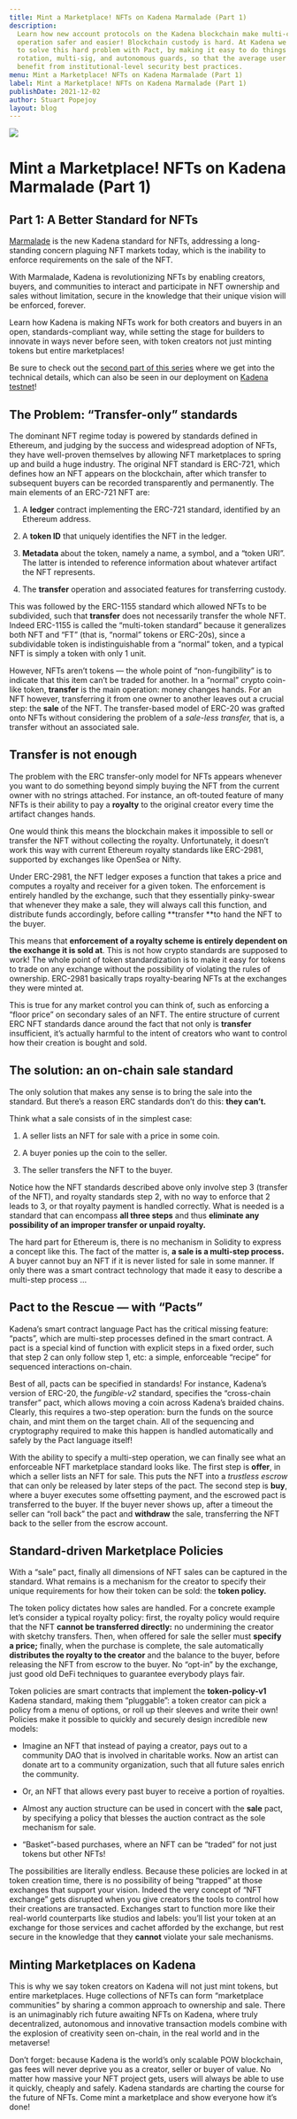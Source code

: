 ```yaml
---
title: Mint a Marketplace! NFTs on Kadena Marmalade (Part 1)
description:
  Learn how new account protocols on the Kadena blockchain make multi-chain
  operation safer and easier! Blockchain custody is hard. At Kadena we set out
  to solve this hard problem with Pact, by making it easy to do things like key
  rotation, multi-sig, and autonomous guards, so that the average user can
  benefit from institutional-level security best practices.
menu: Mint a Marketplace! NFTs on Kadena Marmalade (Part 1)
label: Mint a Marketplace! NFTs on Kadena Marmalade (Part 1)
publishDate: 2021-12-02
author: Stuart Popejoy
layout: blog
---
```


![](/assets/blog/1_BEuMAVlJ32_pP984cFKAwQ.webp)

# Mint a Marketplace! NFTs on Kadena Marmalade (Part 1)

## Part 1: A Better Standard for NFTs

[Marmalade](https://marmalade.art) is the new Kadena standard for NFTs,
addressing a long-standing concern plaguing NFT markets today, which is the
inability to enforce requirements on the sale of the NFT.

With Marmalade, Kadena is revolutionizing NFTs by enabling creators, buyers, and
communities to interact and participate in NFT ownership and sales without
limitation, secure in the knowledge that their unique vision will be enforced,
forever.

Learn how Kadena is making NFTs work for both creators and buyers in an open,
standards-compliant way, while setting the stage for builders to innovate in
ways never before seen, with token creators not just minting tokens but entire
marketplaces!

Be sure to check out the
[second part of this series](./mint-a-marketplace-nfts-on-kadena-marmalade-part-2-2021-12-03)
where we get into the technical details, which can also be seen in our
deployment on [Kadena testnet](https://kadena-io.github.io/marmalade/)!

## The Problem: “Transfer-only” standards

The dominant NFT regime today is powered by standards defined in Ethereum, and
judging by the success and widespread adoption of NFTs, they have well-proven
themselves by allowing NFT marketplaces to spring up and build a huge industry.
The original NFT standard is ERC-721, which defines how an NFT appears on the
blockchain, after which transfer to subsequent buyers can be recorded
transparently and permanently. The main elements of an ERC-721 NFT are:

1.  A **ledger** contract implementing the ERC-721 standard, identified by an
    Ethereum address.

2.  A **token ID** that uniquely identifies the NFT in the ledger.

3.  **Metadata** about the token, namely a name, a symbol, and a “token URI”.
    The latter is intended to reference information about whatever artifact the
    NFT represents.

4.  The **transfer** operation and associated features for transferring custody.

This was followed by the ERC-1155 standard which allowed NFTs to be subdivided,
such that **transfer** does not necessarily transfer the whole NFT. Indeed
ERC-1155 is called the “multi-token standard” because it generalizes both NFT
and “FT” (that is, “normal” tokens or ERC-20s), since a subdividable token is
indistinguishable from a “normal” token, and a typical NFT is simply a token
with only 1 unit.

However, NFTs aren’t tokens — the whole point of “non-fungibility” is to
indicate that this item can’t be traded for another. In a “normal” crypto
coin-like token, **transfer** is the main operation: money changes hands. For an
NFT however, transferring it from one owner to another leaves out a crucial
step: the **sale** of the NFT. The transfer-based model of ERC-20 was grafted
onto NFTs without considering the problem of a _sale-less transfer,_ that is, a
transfer without an associated sale.

## Transfer is not enough

The problem with the ERC transfer-only model for NFTs appears whenever you want
to do something beyond simply buying the NFT from the current owner with no
strings attached. For instance, an oft-touted feature of many NFTs is their
ability to pay a **royalty** to the original creator every time the artifact
changes hands.

One would think this means the blockchain makes it impossible to sell or
transfer the NFT without collecting the royalty. Unfortunately, it doesn’t work
this way with current Ethereum royalty standards like ERC-2981, supported by
exchanges like OpenSea or Nifty.

Under ERC-2981, the NFT ledger exposes a function that takes a price and
computes a royalty and receiver for a given token. The enforcement is entirely
handled by the exchange, such that they essentially pinky-swear that whenever
they make a sale, they will always call this function, and distribute funds
accordingly, before calling **transfer **to hand the NFT to the buyer.

This means that **enforcement of a royalty scheme is entirely dependent on the
exchange it is sold at**. This is not how crypto standards are supposed to work!
The whole point of token standardization is to make it easy for tokens to trade
on any exchange without the possibility of violating the rules of ownership.
ERC-2981 basically traps royalty-bearing NFTs at the exchanges they were minted
at.

This is true for any market control you can think of, such as enforcing a “floor
price” on secondary sales of an NFT. The entire structure of current ERC NFT
standards dance around the fact that not only is **transfer** insufficient, it’s
actually harmful to the intent of creators who want to control how their
creation is bought and sold.

## The solution: an on-chain sale standard

The only solution that makes any sense is to bring the sale into the standard.
But there’s a reason ERC standards don’t do this: **they can’t.**

Think what a sale consists of in the simplest case:

1.  A seller lists an NFT for sale with a price in some coin.

2.  A buyer ponies up the coin to the seller.

3.  The seller transfers the NFT to the buyer.

Notice how the NFT standards described above only involve step 3 (transfer of
the NFT), and royalty standards step 2, with no way to enforce that 2 leads to
3, or that royalty payment is handled correctly. What is needed is a standard
that can encompass **all three steps** and thus **eliminate any possibility of
an improper transfer or unpaid royalty.**

The hard part for Ethereum is, there is no mechanism in Solidity to express a
concept like this. The fact of the matter is, **a sale is a multi-step
process.** A buyer cannot buy an NFT if it is never listed for sale in some
manner. If only there was a smart contract technology that made it easy to
describe a multi-step process …

## Pact to the Rescue — with “Pacts”

Kadena’s smart contract language Pact has the critical missing feature: “pacts”,
which are multi-step processes defined in the smart contract. A pact is a
special kind of function with explicit steps in a fixed order, such that step 2
can only follow step 1, etc: a simple, enforceable “recipe” for sequenced
interactions on-chain.

Best of all, pacts can be specified in standards! For instance, Kadena’s version
of ERC-20, the _fungible-v2_ standard, specifies the “cross-chain transfer”
pact, which allows moving a coin across Kadena’s braided chains. Clearly, this
requires a two-step operation: burn the funds on the source chain, and mint them
on the target chain. All of the sequencing and cryptography required to make
this happen is handled automatically and safely by the Pact language itself!

With the ability to specify a multi-step operation, we can finally see what an
enforceable NFT marketplace standard looks like. The first step is **offer**, in
which a seller lists an NFT for sale. This puts the NFT into a _trustless
escrow_ that can only be released by later steps of the pact. The second step is
**buy**, where a buyer executes some offsetting payment, and the escrowed pact
is transferred to the buyer. If the buyer never shows up, after a timeout the
seller can “roll back” the pact and **withdraw** the sale, transferring the NFT
back to the seller from the escrow account.

## Standard-driven Marketplace Policies

With a “sale” pact, finally all dimensions of NFT sales can be captured in the
standard. What remains is a mechanism for the creator to specify their unique
requirements for how their token can be sold: the **token policy.**

The token policy dictates how sales are handled. For a concrete example let’s
consider a typical royalty policy: first, the royalty policy would require that
the NFT **cannot be transferred directly:** no undermining the creator with
sketchy transfers. Then, when offered for sale the seller must **specify a
price;** finally, when the purchase is complete, the sale automatically
**distributes the royalty to the creator** and the balance to the buyer, before
releasing the NFT from escrow to the buyer. No “opt-in” by the exchange, just
good old DeFi techniques to guarantee everybody plays fair.

Token policies are smart contracts that implement the **token-policy-v1** Kadena
standard, making them “pluggable”: a token creator can pick a policy from a menu
of options, or roll up their sleeves and write their own! Policies make it
possible to quickly and securely design incredible new models:

- Imagine an NFT that instead of paying a creator, pays out to a community DAO
  that is involved in charitable works. Now an artist can donate art to a
  community organization, such that all future sales enrich the community.

- Or, an NFT that allows every past buyer to receive a portion of royalties.

- Almost any auction structure can be used in concert with the **sale** pact, by
  specifying a policy that blesses the auction contract as the sole mechanism
  for sale.

- “Basket”-based purchases, where an NFT can be “traded” for not just tokens but
  other NFTs!

The possibilities are literally endless. Because these policies are locked in at
token creation time, there is no possibility of being “trapped” at those
exchanges that support your vision. Indeed the very concept of “NFT exchange”
gets disrupted when you give creators the tools to control how their creations
are transacted. Exchanges start to function more like their real-world
counterparts like studios and labels: you’ll list your token at an exchange for
those services and cachet afforded by the exchange, but rest secure in the
knowledge that they **cannot** violate your sale mechanisms.

## Minting Marketplaces on Kadena

This is why we say token creators on Kadena will not just mint tokens, but
entire marketplaces. Huge collections of NFTs can form “marketplace communities”
by sharing a common approach to ownership and sale. There is an unimaginably
rich future awaiting NFTs on Kadena, where truly decentralized, autonomous and
innovative transaction models combine with the explosion of creativity seen
on-chain, in the real world and in the metaverse!

Don’t forget: because Kadena is the world’s only scalable POW blockchain, gas
fees will never deprive you as a creator, seller or buyer of value. No matter
how massive your NFT project gets, users will always be able to use it quickly,
cheaply and safely. Kadena standards are charting the course for the future of
NFTs. Come mint a marketplace and show everyone how it’s done!

